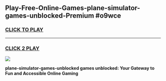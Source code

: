 
## Play-Free-Online-Games-plane-simulator-games-unblocked-Premium #o9wce
<h3>
<a href="https://premium.freeplayer.one?title=plane-simulator-games-unblocked&ref=8M">CLICK TO PLAY</a></h3>
<hr>

<h3>
<a href="https://premium.freeplayer.one?title=plane-simulator-games-unblocked&ref=8M">CLICK 2 PLAY</a>
  
</h3>

<a href="https://premium.freeplayer.one?title=plane-simulator-games-unblocked&ref=8M"><img src="https://clearcache.store/games.png"></a>


**plane-simulator-games-unblocked games unblocked: Your Gateway to Fun and Accessible Online Gaming**
